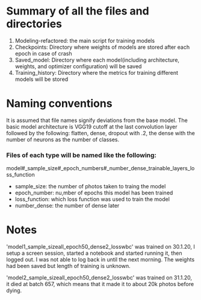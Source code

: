 # Summary of all the files and directories
1. Modeling-refactored: the main script for training models
2. Checkpoints: Directory where weights of models are stored after each epoch in case of crash
3. Saved_model: Directory where each model(including architecture, weights, and optimizer configuration) will be saved
4. Training_history: Directory where the metrics for training different models will be stored

# Naming conventions
It is assumed that file names signify deviations from the base model. The basic model architecture is VGG19 cutoff at the last convolution layer followed by the following: flatten, dense, dropout with .2, the dense with the number of neurons as the number of classes. 

### Files of each type will be named like the following:

model#_sample_size#_epoch_numbers#_number_dense_trainable_layers_loss_function

- sample_size: the number of photos taken to traing the model
- epoch_number: nu,mber of epochs this model has been trained
- loss_function: which loss function was used to train the model
- number_dense: the number of dense later 

# Notes


'model1_sample_sizeall_epoch50_dense2_losswbc' was trained on 30.1.20, I setup a screen session, started a notebook and started running it, then logged out. I was not able to log back in until the next morning. The weights had been saved but length of training is unknown.

'model2_sample_sizeall_epoch50_dense2_losswbc' was trained on 31.1.20, it died at batch 657, which means that it made it to about 20k photos before dying. 